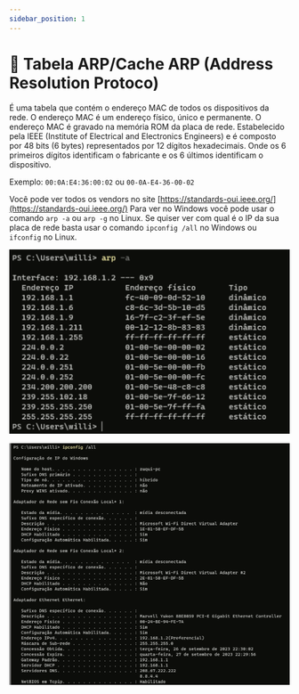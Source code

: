 ```yaml
---
sidebar_position: 1
---
```


# 📅 Tabela ARP/Cache ARP (Address Resolution Protoco)

É uma tabela que contém o endereço MAC de todos os dispositivos da rede. O endereço MAC é um endereço físico, único e permanente. O endereço MAC é gravado na memória ROM da placa de rede.
Estabelecido pela IEEE (Institute of Electrical and Electronics Engineers) e é composto por 48 bits (6 bytes) representados por 12 dígitos hexadecimais.
Onde os 6 primeiros dígitos identificam o fabricante e os 6 últimos identificam o dispositivo.

Exemplo: `00:0A:E4:36:00:02` ou `00-0A-E4-36-00-02`

Você pode ver todos os vendors no site [https://standards-oui.ieee.org/](https://standards-oui.ieee.org/)
Para ver no Windows você pode usar o comando `arp -a` ou `arp -g` no Linux.
Se quiser ver com qual é o IP da sua placa de rede basta usar o comando `ipconfig /all` no Windows ou `ifconfig` no Linux.

![arp -a](./image1.png)

![Alt text](./image2.png)
